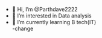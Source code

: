 - 👋 Hi, I’m @Parthdave2222
- 👀 I’m interested in Data analysis
- 🌱 I’m currently learning B tech(IT)\
-change

<!---
Parthdave2222/Parthdave2222 is a ✨ special ✨ repository because its `README.md` (this file) appears on your GitHub profile.
You can click the Preview link to take a look at your changes.
--->
